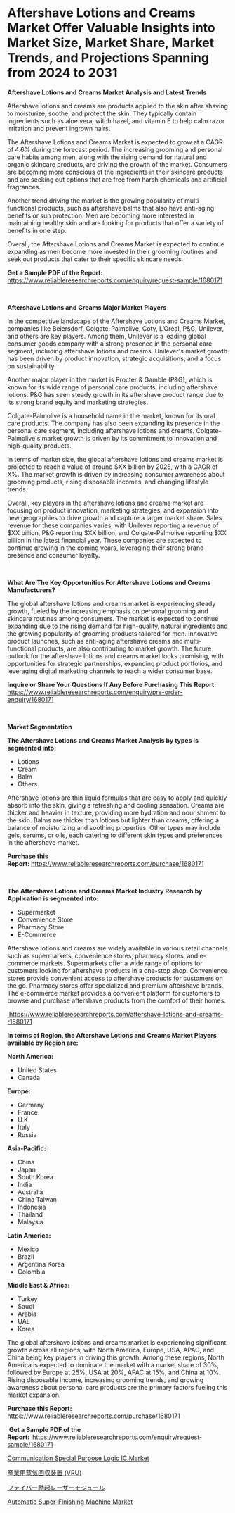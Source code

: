 <p><h1>Aftershave Lotions and Creams Market Offer Valuable Insights into Market Size, Market Share, Market Trends, and Projections Spanning from 2024 to 2031</h1></p><p><strong>Aftershave Lotions and Creams Market Analysis and Latest Trends</strong></p>
<p><p>Aftershave lotions and creams are products applied to the skin after shaving to moisturize, soothe, and protect the skin. They typically contain ingredients such as aloe vera, witch hazel, and vitamin E to help calm razor irritation and prevent ingrown hairs.</p><p>The Aftershave Lotions and Creams Market is expected to grow at a CAGR of 4.6% during the forecast period. The increasing grooming and personal care habits among men, along with the rising demand for natural and organic skincare products, are driving the growth of the market. Consumers are becoming more conscious of the ingredients in their skincare products and are seeking out options that are free from harsh chemicals and artificial fragrances.</p><p>Another trend driving the market is the growing popularity of multi-functional products, such as aftershave balms that also have anti-aging benefits or sun protection. Men are becoming more interested in maintaining healthy skin and are looking for products that offer a variety of benefits in one step.</p><p>Overall, the Aftershave Lotions and Creams Market is expected to continue expanding as men become more invested in their grooming routines and seek out products that cater to their specific skincare needs.</p></p>
<p><strong>Get a Sample PDF of the Report:&nbsp;</strong> <a href="https://www.reliableresearchreports.com/enquiry/request-sample/1680171">https://www.reliableresearchreports.com/enquiry/request-sample/1680171</a></p>
<p>&nbsp;</p>
<p><strong>Aftershave Lotions and Creams Major Market Players</strong></p>
<p><p>In the competitive landscape of the Aftershave Lotions and Creams Market, companies like Beiersdorf, Colgate-Palmolive, Coty, L’Oréal, P&G, Unilever, and others are key players. Among them, Unilever is a leading global consumer goods company with a strong presence in the personal care segment, including aftershave lotions and creams. Unilever's market growth has been driven by product innovation, strategic acquisitions, and a focus on sustainability.</p><p>Another major player in the market is Procter & Gamble (P&G), which is known for its wide range of personal care products, including aftershave lotions. P&G has seen steady growth in its aftershave product range due to its strong brand equity and marketing strategies.</p><p>Colgate-Palmolive is a household name in the market, known for its oral care products. The company has also been expanding its presence in the personal care segment, including aftershave lotions and creams. Colgate-Palmolive's market growth is driven by its commitment to innovation and high-quality products.</p><p>In terms of market size, the global aftershave lotions and creams market is projected to reach a value of around $XX billion by 2025, with a CAGR of X%. The market growth is driven by increasing consumer awareness about grooming products, rising disposable incomes, and changing lifestyle trends.</p><p>Overall, key players in the aftershave lotions and creams market are focusing on product innovation, marketing strategies, and expansion into new geographies to drive growth and capture a larger market share. Sales revenue for these companies varies, with Unilever reporting a revenue of $XX billion, P&G reporting $XX billion, and Colgate-Palmolive reporting $XX billion in the latest financial year. These companies are expected to continue growing in the coming years, leveraging their strong brand presence and consumer loyalty.</p></p>
<p>&nbsp;</p>
<p><strong>What Are The Key Opportunities For Aftershave Lotions and Creams Manufacturers?</strong></p>
<p><p>The global aftershave lotions and creams market is experiencing steady growth, fueled by the increasing emphasis on personal grooming and skincare routines among consumers. The market is expected to continue expanding due to the rising demand for high-quality, natural ingredients and the growing popularity of grooming products tailored for men. Innovative product launches, such as anti-aging aftershave creams and multi-functional products, are also contributing to market growth. The future outlook for the aftershave lotions and creams market looks promising, with opportunities for strategic partnerships, expanding product portfolios, and leveraging digital marketing channels to reach a wider consumer base.</p></p>
<p><strong>Inquire or Share Your Questions If Any Before Purchasing This Report:</strong> <a href="https://www.reliableresearchreports.com/enquiry/pre-order-enquiry/1680171">https://www.reliableresearchreports.com/enquiry/pre-order-enquiry/1680171</a></p>
<p>&nbsp;</p>
<p><strong>Market Segmentation</strong></p>
<p><strong>The Aftershave Lotions and Creams Market Analysis by types is segmented into:</strong></p>
<p><ul><li>Lotions</li><li>Cream</li><li>Balm</li><li>Others</li></ul></p>
<p><p>Aftershave lotions are thin liquid formulas that are easy to apply and quickly absorb into the skin, giving a refreshing and cooling sensation. Creams are thicker and heavier in texture, providing more hydration and nourishment to the skin. Balms are thicker than lotions but lighter than creams, offering a balance of moisturizing and soothing properties. Other types may include gels, serums, or oils, each catering to different skin types and preferences in the aftershave market.</p></p>
<p><strong>Purchase this Report:&nbsp;</strong><a href="https://www.reliableresearchreports.com/purchase/1680171">https://www.reliableresearchreports.com/purchase/1680171</a></p>
<p>&nbsp;</p>
<p><strong>The Aftershave Lotions and Creams Market Industry Research by Application is segmented into:</strong></p>
<p><ul><li>Supermarket</li><li>Convenience Store</li><li>Pharmacy Store</li><li>E-Commerce</li></ul></p>
<p><p>Aftershave lotions and creams are widely available in various retail channels such as supermarkets, convenience stores, pharmacy stores, and e-commerce markets. Supermarkets offer a wide range of options for customers looking for aftershave products in a one-stop shop. Convenience stores provide convenient access to aftershave products for customers on the go. Pharmacy stores offer specialized and premium aftershave brands. The e-commerce market provides a convenient platform for customers to browse and purchase aftershave products from the comfort of their homes.</p></p>
<p><a href="https://www.reliableresearchreports.com/aftershave-lotions-and-creams-r1680171">&nbsp;https://www.reliableresearchreports.com/aftershave-lotions-and-creams-r1680171</a></p>
<p><strong>In terms of Region, the Aftershave Lotions and Creams Market Players available by Region are:</strong></p>
<p>
    <p> <strong> North America: </strong>
        <ul>
            <li>United States</li>
            <li>Canada</li>
        </ul>
        </p> 
    <p> <strong> Europe: </strong>
        <ul>
            <li>Germany</li>
            <li>France</li>
            <li>U.K.</li>
            <li>Italy</li>
            <li>Russia</li>
        </ul>
        </p> 
    <p> <strong> Asia-Pacific: </strong>
        <ul>
            <li>China</li>
            <li>Japan</li>
            <li>South Korea</li>
            <li>India</li>
            <li>Australia</li>
            <li>China Taiwan</li>
            <li>Indonesia</li>
            <li>Thailand</li>
            <li>Malaysia</li>
        </ul>
        </p> 
    <p> <strong> Latin America: </strong>
        <ul>
            <li>Mexico</li>
            <li>Brazil</li>
            <li>Argentina Korea</li>
            <li>Colombia</li>
        </ul>
        </p> 
    <p> <strong> Middle East & Africa: </strong>
        <ul>
            <li>Turkey</li>
            <li>Saudi</li>
            <li>Arabia</li>
            <li>UAE</li>
            <li>Korea</li>
        </ul>
    </p>
    </p>
<p><p>The global aftershave lotions and creams market is experiencing significant growth across all regions, with North America, Europe, USA, APAC, and China being key players in driving this growth. Among these regions, North America is expected to dominate the market with a market share of 30%, followed by Europe at 25%, USA at 20%, APAC at 15%, and China at 10%. Rising disposable income, increasing grooming trends, and growing awareness about personal care products are the primary factors fueling this market expansion.</p></p>
<p><strong>Purchase this Report: </strong><a href="https://www.reliableresearchreports.com/purchase/1680171">https://www.reliableresearchreports.com/purchase/1680171</a></p>
<p>&nbsp;<strong>Get a Sample PDF of the Report:&nbsp;&nbsp;</strong><a href="https://www.reliableresearchreports.com/enquiry/request-sample/1680171">https://www.reliableresearchreports.com/enquiry/request-sample/1680171</a></p>
<p><strong></strong></p>
<p><p><a href="https://issuu.com/reportprime-2/docs/communication-special-purpose-logic-ic-market-size">Communication Special Purpose Logic IC Market</a></p><p><a href="https://github.com/AaronVargas43/Market-Research-Report-List-2/blob/main/4120463108222.md">産業用蒸気回収装置 (VRU)</a></p><p><a href="https://github.com/oqoeusbvpadwjs08/Market-Research-Report-List-2/blob/main/3592339108221.md">ファイバー励起レーザーモジュール</a></p><p><a href="https://github.com/LibbySpencer2018/Market-Research-Report-List-1/blob/main/automatic-super-finishing-machine-market.md">Automatic Super-Finishing Machine Market</a></p></p>